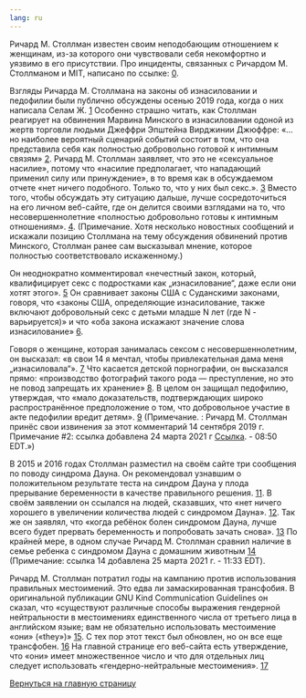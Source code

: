 ```yaml
---
lang: ru
---
```


Ричард М. Столлман известен своим неподобающим отношением к женщинам, из-за которого они чувствовали себя некомфортно и уязвимо в его присутствии. Про инциденты, связанных с Ричардом М. Столлманом и MIT, написано по ссылке: [0].

[0]: https://selamjie.medium.com/remove-richard-stallman-appendix-a-a7e41e784f88

Взгляды Ричарда М. Столлмана на законы об изнасиловании и педофилии были публично обсуждены осенью 2019 года, когда о них написала Селам Ж. [1] Особенно страшно читать, как Столлман реагирует на обвинения Марвина Минского в изнасиловании одоной из жертв торговли людьми Джеффри Эпштейна Вирджинии Джюффре: «…но наиболее вероятный сценарий событий состоит в том, что она представила себя как полностью добровольно готовой к интимным связям»  [2]. Ричард М. Столлман заявляет, что это не «сексуальное насилие», потому что «насилие предполагает, что нападающий применил силу или принуждение», в то время как в обсуждаемом отчете «нет ничего подобного. Только то, что у них был секс.». [3] Вместо того, чтобы обсуждать эту ситуацию дальше, лучше сосредоточиться на его личном веб-сайте, где он делится своими взглядами на то, что несовершеннолетние «полностью добровольно готовы к интимным отношениям». [4]. (Примечание. Хотя несколько новостных сообщений и искажали позицию Столлмана на тему обсуждения обвинений против Минского, Столлман ранее сам высказывал мнение, которое полностью соответствовало искаженному.)

[1]: https://web.archive.org/web/20210325013429/https://selamjie.medium.com/remove-richard-stallman-fec6ec210794
[2]: https://web.archive.org/web/20210325013629/https://www.vice.com/en/article/9ke3ke/famed-computer-scientist-richard-stallman-described-epstein-victims-as-entirely-willing
[3]: https://web.archive.org/web/20210325013629/https://www.vice.com/en/article/9ke3ke/famed-computer-scientist-richard-stallman-described-epstein-victims-as-entirely-willing
[4]: https://web.archive.org/web/20210325013706/https://stallman.org/archives/2018-jul-oct.html#23_September_2018_(Cody_Wilson)

Он неоднократно комментировал «нечестный закон, который, квалифицирует секс с подростками как „изнасилование“, даже если они хотят этого». [5] Он сравнивает законы США с Суданскими законами, говоря, что «законы США, определяющие изнасилование, также включают добровольный секс с детьми младше N лет (где N - варьируется)» и что «оба закона искажают значение слова изнасилование» [6].

[5]: https://web.archive.org/web/20210325013844/https://stallman.org/archives/2017-sep-dec.html#13_November_2017_(Jelani_Maraj)
[6]: https://web.archive.org/web/20210325013942/https://stallman.org/archives/2018-may-aug.html#14_May_2018_(Death_sentence_in_Sudan)

Говоря о женщине, которая занималась сексом с несовершеннолетним, он высказал: «в свои 14 я мечтал, чтобы привлекательная дама меня „изнасиловала“». [7] Что касается детской порнографии, он высказался прямо: «производство фотографий такого рода — преступление, но это не повод запрещать их хранение» [8]. В целом он защищал педофилию, утверждая, что «мало доказательств, подтверждающих широко распространённое предположение о том, что добровольное участие в акте педофилии вредит детям». [9] (Примечание. : Ричард М. Столлман принёс свои извинения за этот комментарий 14 сентября 2019 г. Примечание #2: ссылка добавлена 24 марта 2021 г [Ссылка][10]. - 08:50 EDT.»)

[7]: https://web.archive.org/web/20210325014110/https://stallman.org/archives/2015-mar-jun.html#5_June_2015_(Law_being_an_ass)
[8]: https://web.archive.org/web/20210325014131/https://stallman.org/archives/2014-jul-oct.html#26_October_2014_(Prison_for_cartoon)
[9]: https://web.archive.org/web/20210325014249/https://stallman.org/archives/2012-nov-feb.html#04_January_2013_(Pedophilia)
[10]: https://web.archive.org/web/20210325015259/https://stallman.org/archives/2019-jul-oct.html#14_September_2019_(Sex_between_an_adult_and_a_child_is_wrong)

В 2015 и 2016 годах Столлман разместил на своём сайте три сообщения по поводу синдрома Дауна. Он рекомендовал узнавшим о положительном результате теста на синдром Дауна у плода прерывание беременности в качестве правильного решения. [11]. В своём заявлении он ссылался на людей, сказавших, что «нет ничего хорошего в увеличении количества людей с синдромом Дауна». [12]. Так же он заявлял, что «когда ребёнок болен синдромом Дауна, лучше всего будет прервать беременность и попробовать зачать снова». [13] По крайней мере, в одном случае Ричард М. Столлман сравнил наличие в семье ребенка с синдромом Дауна с домашним животным [14] (Примечание: ссылка 14 добавлена 25 марта 2021 г. - 11:33 EDT).


[11]: https://web.archive.org/web/20210325014348/https://stallman.org/archives/2016-jul-oct.html#31_October_2016_(Down's_syndrome)
[12]: https://web.archive.org/web/20210325014343/https://stallman.org/archives/2015-jul-oct.html#21_October_2015_(Mistaking_a_fetus_for_a_baby)
[13]: https://web.archive.org/web/20210325014628/https://stallman.org/archives/2016-mar-jun.html#23_April_2016_(Fetuses_with_Downs_syndrome)
[14]: https://web.archive.org/web/20161107050933/https://stallman.org/archives/2016-jul-oct.html#31_October_2016_(Down's_syndrome)

Ричард М. Столлман потратил годы на кампанию против использования правильных местоимений. Это едва ли замаскированная трансфобия. В оригинальной публикации GNU Kind Communication Guidelines он сказал, что «существуют различные способы выражения гендерной нейтральности в местоимениях единственного числа от третьего лица в английском языке; вам не обязательно использовать местоимение «они» («they»)» [15]. С тех пор этот текст был обновлен, но он все еще трансфобен. [16] На главной странице его веб-сайта есть утверждение, что «они» имеет множественное число и что для отдельных лиц следует использовать «гендерно-нейтральные местоимения». [17]

[15]: https://web.archive.org/web/20210325014959/https://www.gnu.org/philosophy/kind-communication.html
[16]: https://web.archive.org/web/20210325014959/https://www.gnu.org/philosophy/kind-communication.html
[17]: https://web.archive.org/web/20210325014851/https://stallman.org/

[Вернуться на главную страницу][18]

[18]: https://rms-open-letter.github.io/index.ru

